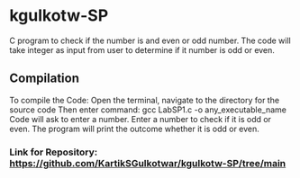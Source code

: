 # kgulkotw-SP
C program to check if the number is and even or odd number.
The code will take integer as input from user to determine if it number is odd or even.
## Compilation
To compile the Code:
Open the terminal, navigate to the directory for the source code
Then enter command:
gcc LabSP1.c -o any_executable_name
Code will ask to enter a number. Enter a number to check if it is odd or even.
The program will print the outcome whether it is odd or even.
### Link for Repository: https://github.com/KartikSGulkotwar/kgulkotw-SP/tree/main
